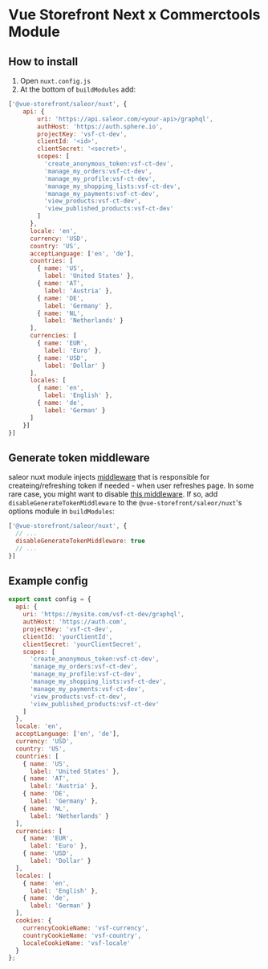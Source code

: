 # Vue Storefront Next x Commerctools Module
## How to install
1. Open `nuxt.config.js`
2. At the bottom of `buildModules` add:
```js
['@vue-storefront/saleor/nuxt', {
    api: {
        uri: 'https://api.saleor.com/<your-api>/graphql',
        authHost: 'https://auth.sphere.io',
        projectKey: 'vsf-ct-dev',
        clientId: '<id>',
        clientSecret: '<secret>',
        scopes: [
          'create_anonymous_token:vsf-ct-dev',
          'manage_my_orders:vsf-ct-dev',
          'manage_my_profile:vsf-ct-dev',
          'manage_my_shopping_lists:vsf-ct-dev',
          'manage_my_payments:vsf-ct-dev',
          'view_products:vsf-ct-dev',
          'view_published_products:vsf-ct-dev'
        ]
      },
      locale: 'en',
      currency: 'USD',
      country: 'US',
      acceptLanguage: ['en', 'de'],
      countries: [
        { name: 'US',
          label: 'United States' },
        { name: 'AT',
          label: 'Austria' },
        { name: 'DE',
          label: 'Germany' },
        { name: 'NL',
          label: 'Netherlands' }
      ],
      currencies: [
        { name: 'EUR',
          label: 'Euro' },
        { name: 'USD',
          label: 'Dollar' }
      ],
      locales: [
        { name: 'en',
          label: 'English' },
        { name: 'de',
          label: 'German' }
      ]
    }]
}]
```

## Generate token middleware 
saleor nuxt module injects [middleware](https://github.com/DivanteLtd/vue-storefront/blob/next/packages/saleor/composables/nuxt/token-middleware.js) that is responsible for createing/refreshing token if needed - when user refreshes page. In some rare case, you might want to disable [this middleware](https://github.com/DivanteLtd/vue-storefront/blob/next/packages/saleor/composables/nuxt/token-middleware.js). If so, add `disableGenerateTokenMiddleware` to the `@vue-storefront/saleor/nuxt`'s options module in `buildModules`:
```js
['@vue-storefront/saleor/nuxt', {
  // ...
  disableGenerateTokenMiddleware: true
  // ...
}]
```

## Example config
```js
export const config = {
  api: {
    uri: 'https://mysite.com/vsf-ct-dev/graphql',
    authHost: 'https://auth.com',
    projectKey: 'vsf-ct-dev',
    clientId: 'yourClientId',
    clientSecret: 'yourClientSecret',
    scopes: [
      'create_anonymous_token:vsf-ct-dev',
      'manage_my_orders:vsf-ct-dev',
      'manage_my_profile:vsf-ct-dev',
      'manage_my_shopping_lists:vsf-ct-dev',
      'manage_my_payments:vsf-ct-dev',
      'view_products:vsf-ct-dev',
      'view_published_products:vsf-ct-dev'
    ]
  },
  locale: 'en',
  acceptLanguage: ['en', 'de'],
  currency: 'USD',
  country: 'US',
  countries: [
    { name: 'US',
      label: 'United States' },
    { name: 'AT',
      label: 'Austria' },
    { name: 'DE',
      label: 'Germany' },
    { name: 'NL',
      label: 'Netherlands' }
  ],
  currencies: [
    { name: 'EUR',
      label: 'Euro' },
    { name: 'USD',
      label: 'Dollar' }
  ],
  locales: [
    { name: 'en',
      label: 'English' },
    { name: 'de',
      label: 'German' }
  ],
  cookies: {
    currencyCookieName: 'vsf-currency',
    countryCookieName: 'vsf-country',
    localeCookieName: 'vsf-locale'
  }
};
```
